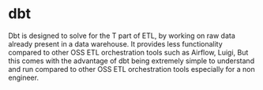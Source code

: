 # dbt

Dbt is designed to solve for the T part of ETL, by working on raw data already present in a data warehouse. It provides less functionality compared to other OSS ETL orchestration tools such as Airflow, Luigi, But this comes with the advantage of dbt being extremely simple to understand and run compared to other OSS ETL orchestration tools especially for a non engineer.
